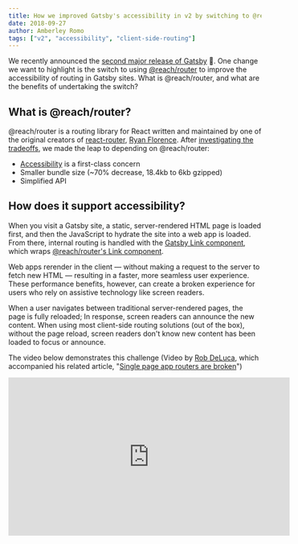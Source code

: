 ```yaml
---
title: How we improved Gatsby's accessibility in v2 by switching to @reach/router
date: 2018-09-27
author: Amberley Romo
tags: ["v2", "accessibility", "client-side-routing"]
---
```


We recently announced the [second major release of Gatsby](/blog/2018-09-17-gatsby-v2/) 🚀. One change we want to highlight is the switch to using [@reach/router](https://reach.tech/router) to improve the accessibility of routing in Gatsby sites. What is @reach/router, and what are the benefits of undertaking the switch?

## What is @reach/router?

@reach/router is a routing library for React written and maintained by one of the original creators of [react-router](https://github.com/ReactTraining/react-router), [Ryan Florence](https://twitter.com/ryanflorence). After [investigating the tradeoffs](https://github.com/gatsbyjs/gatsby/issues/5656), we made the leap to depending on @reach/router:

- [Accessibility](https://reach.tech/router/accessibility) is a first-class concern
- Smaller bundle size (~70% decrease, 18.4kb to 6kb gzipped)
- Simplified API

## How does it support accessibility?

When you visit a Gatsby site, a static, server-rendered HTML page is loaded first, and then the JavaScript to hydrate the site into a web app is loaded. From there, internal routing is handled with the [Gatsby Link component](/docs/gatsby-link/), which wraps [@reach/router's Link component](https://reach.tech/router/api/Link).

Web apps rerender in the client ― without making a request to the server to fetch new HTML ― resulting in a faster, more seamless user experience. These performance benefits, however, can create a broken experience for users who rely on assistive technology like screen readers.

When a user navigates between traditional server-rendered pages, the page is fully reloaded; In response, screen readers can announce the new content. When using most client-side routing solutions (out of the box), without the page reload, screen readers don't know new content has been loaded to focus or announce.

The video below demonstrates this challenge (Video by [Rob DeLuca](https://twitter.com/robdel12), which accompanied his related article, "[Single page app routers are broken](https://medium.com/@robdel12/single-page-apps-routers-are-broken-255daa310cf)")

<iframe
  width="560"
  height="315"
  src="https://www.youtube.com/embed/NKTdNv8JpuM?rel=0"
  frameborder="0"
  allow="autoplay; encrypted-media"
  allowfullscreen
  title="YouTube: (React) Disqus router"
/>

A primary focus (no pun intended) of @reach/router is to manage focus in client-side routing, out of the box, lifting the onus from devs to manage it from scratch. From the @reach/router documentation:

<Pullquote>
  Whenever the content of a page changes in response to a user interaction, the
  focus should be moved to that content; otherwise, users on assistive devices
  have to search around the page to find what changed–yuck! Without the help of
  a router, managing focus on route transitions requires a lot effort and
  knowledge on your part.
</Pullquote>

<Pullquote>
  Reach Router provides out-of-the-box focus management so your apps are
  significantly more accessible without you breaking a sweat.
</Pullquote>

<Pullquote>
  When the location changes, the top-most part of your application that changed
  is identified and focus is moved to it. Assistive devices then announce to the
  user the group of elements they are now focused on, similarly to how it works
  when they load up a page for the first time.
</Pullquote>

The video below demonstrates this focus management:

<blockquote class="twitter-tweet" data-conversation="none" data-lang="en">
  <p lang="en" dir="ltr">
    Check out that focus management 😍
    <br />
    <br />
    The same code that makes this possible is what makes relative links and embedded
    routers possible too. <a href="https://t.co/DjqveMfspA">
      pic.twitter.com/DjqveMfspA
    </a>
  </p>
  &mdash; Ryan Florence (@ryanflorence) <a href="https://twitter.com/ryanflorence/status/1002219535921889281?ref_src=twsrc%5Etfw">May 31, 2018</a>
</blockquote>

In terms of the development experience with Gatsby, this change is mostly under the hood, folded into the implementation of the Gatsby Link component. In terms of usability, accessibility by default is a win for everyone 🙌🏻.

## Migrating from v1 ➡️ v2

For most sites, migrating from v1 to v2 shouldn't be too painful, but there are a few instances you might want to be aware of. Check out the [v2 migration guide](/docs/migrating-from-v1-to-v2/#migrate-from-react-router-to-reachrouter) for details.

## TLDR;

[Smaller package + better accessibility + simplified APIs](https://github.com/gatsbyjs/gatsby/pull/6918) 👍

We look forward to continuing to work actively with Ryan!

<blockquote class="twitter-tweet" data-lang="en">
  <p lang="en" dir="ltr">
    Reach Router is hitting the big time with{" "}
    <a href="https://twitter.com/gatsbyjs?ref_src=twsrc%5Etfw">@gatsbyjs</a>{" "}
    adopting it and Nike shipping a site with it{" "}
    <a href="https://t.co/fthOUQ1lJh">https://t.co/fthOUQ1lJh</a> :D
    <br />
    <br />
    I&#39;ll be spending all day Thursday fixing/adding stuff Gatsby needs. AND!
    Gatsby is sponsoring my time.
    <br />
    <br />
    Thanks{" "}
    <a href="https://twitter.com/kylemathews?ref_src=twsrc%5Etfw">
      @kylemathews
    </a>{" "}
    and the rest of the team 🙏🏽
  </p>
  &mdash; Ryan Florence (@ryanflorence) <a href="https://twitter.com/ryanflorence/status/1042117992140554241?ref_src=twsrc%5Etfw">September 18, 2018</a>
</blockquote>

Related Gatsby docs:

- [V2 Migration Guide](/docs/migrating-from-v1-to-v2/#migrate-from-react-router-to-reachrouter)
- [Gatsby Link API reference](/docs/gatsby-link/)
- [V2 announcement blog post](/blog/2018-09-17-gatsby-v2/)
- [Making your site accessible](/docs/making-your-site-accessible)

External references:

- [Single page app routers are broken](https://medium.com/@robdel12/single-page-apps-routers-are-broken-255daa310cf) by Rob DeLuca
- [@reach/router docs](https://reach.tech/router)
